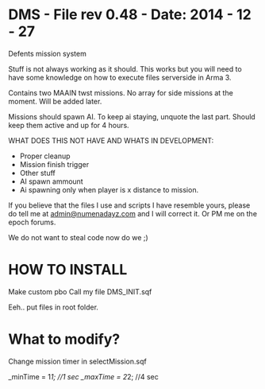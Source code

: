 DMS - File rev 0.48 - Date: 2014 - 12 - 27
===

Defents mission system

Stuff is not always working as it should. This works but you will need to have some knowledge on how to
execute files serverside in Arma 3.

Contains two MAAIN twst missions. No array for side missions at the moment. Will be added later. 

Missions should spawn AI. To keep ai staying, unquote the last part. Should keep them active and up for 4 hours.


WHAT DOES THIS NOT HAVE AND WHATS IN DEVELOPMENT:

- Proper cleanup
- Mission finish trigger
- Other stuff
- AI spawn ammount
- Ai spawning only when player is x distance to mission.


If you believe that the files I use and scripts I have resemble yours, please do tell me at 
admin@numenadayz.com and I will correct it. Or PM me on the epoch forums.

We do not want to steal code now do we ;)


HOW TO INSTALL
===

Make custom pbo
Call my file DMS_INIT.sqf

Eeh.. put files in root folder.


What to modify?
===

Change mission timer in selectMission.sqf

_minTime = 1*1; //1 sec
_maxTime = 2*2; //4 sec
